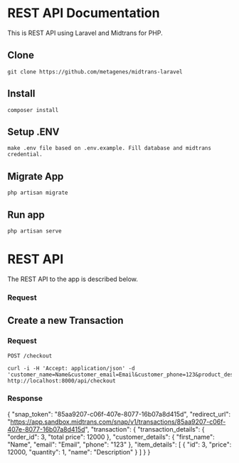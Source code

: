 # REST API Documentation

This is REST API using Laravel and Midtrans for PHP. 

## Clone 

    git clone https://github.com/metagenes/midtrans-laravel


## Install

    composer install

## Setup .ENV

    make .env file based on .env.example. Fill database and midtrans credential.

## Migrate App

    php artisan migrate

## Run app

    php artisan serve


# REST API

The REST API to the app is described below.

### Request

## Create a new Transaction

### Request

`POST /checkout`

    curl -i -H 'Accept: application/json' -d 'customer_name=Name&customer_email=Email&customer_phone=123&product_description=description&total_price=12000' http://localhost:8000/api/checkout

### Response

   {
    "snap_token": "85aa9207-c06f-407e-8077-16b07a8d415d",
    "redirect_url": "https://app.sandbox.midtrans.com/snap/v1/transactions/85aa9207-c06f-407e-8077-16b07a8d415d",
    "transaction": {
        "transaction_details": {
            "order_id": 3,
            "total price": 12000
        },
        "customer_details": {
            "first_name": "Name",
            "email": "Email",
            "phone": "123"
        },
        "item_details": [
            {
                "id": 3,
                "price": 12000,
                "quantity": 1,
                "name": "Description"
            }
        ]
    }
}


